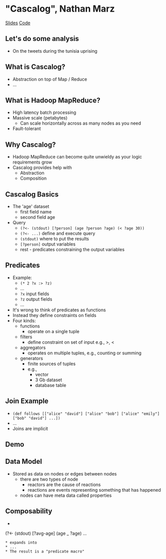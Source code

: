 # "Cascalog", Nathan Marz #
[Slides](../2011-slides/nathan-marz-cascalog.pdf)
[Code](https://github.com/nathanmarz/cascalog-conj)

## Let's do some analysis ##
   * On the tweets during the tunisia uprising

## What is Cascalog? ##
   * Abstraction on top of Map / Reduce
   * ...

## What is Hadoop MapReduce? ##
   * High latency batch processing
   * Massive scale (petabytes)
      * Can scale horizontally across as many nodes as you need
   * Fault-tolerant

## Why Cascalog? ##
   * Hadoop MapReduce can become quite unwieldy as your logic requirements grow
   * Cascalog provides help with
      * Abstraction
      * Composition

## Cascalog Basics ##
   * The 'age' dataset
      * first field name
      * second field age
   * Query
      * `(?<- (stdout) [?person] (age ?person ?age) (< ?age 30))`
      * `(?<- ...)` define and execute query
      * `(stdout)` where to put the results
      * `[?person]` output variables
      * rest - predicates constraining the output variables

## Predicates ##
   * Example:
      * `(* 2 ?x :> ?z)`
      * ...
      * `?x` input fields
      * `?z` output fields
      * ...
   * It's wrong to think of predicates as functions
   * Instead they define constraints on fields
   * Four kinds:
      * functions
         * operate on a single tuple
      * filters
         * define constraint on set of input e.g., >, <
      * aggregators
         * operates on multiple tuples, e.g., counting or summing
      * generators
         * finite sources of tuples
         * e.g.,
            * vector
            * 3 Gb dataset
            * database table

## Join Example ##
   * `(def follows [["alice" "david"] ["alice" "bob"] ["alice" "emily"] ["bob" "david"] ...])`
   * ...
   * Joins are implicit

## Demo ##

## Data Model ##
   * Stored as data on nodes or edges between nodes
      * there are two types of node
         * reactors are the cause of reactions
         * reactions are events representing something that has happened
      * nodes can have meta data called properties

## Composability ##
   * ~~~
   (?<- (stdout) [?avg-age]
     (age _ ?age)
     ...
   ~~~
   * expands into
   * ...
   * The result is a "predicate macro"
